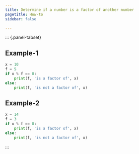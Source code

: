 ```yaml
---
title: Determine if a number is a factor of another number
pagetitle: How-to
sidebar: false

---
```


::: {.panel-tabset}

## Example-1

```python
x = 10
f = 5
if x % f == 0:
    print(f, 'is a factor of', x)
else:
    print(f, 'is not a factor of', x)
```

## Example-2

```python
x = 14
f = 3
if x % f == 0:
    print(f, 'is a factor of', x)
else:
    print(f, 'is not a factor of', x)
```

:::
